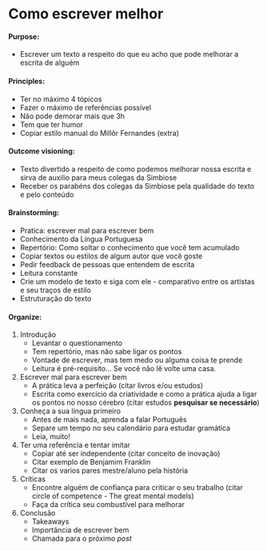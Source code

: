 # Como escrever melhor

#### Purpose:
- Escrever um texto a respeito do que eu acho que pode melhorar a escrita de alguém
  
#### Principles:
  - Ter no máximo 4 tópicos
  - Fazer o máximo de referências possível
  - Não pode demorar mais que 3h
  - Tem que ter humor
  - Copiar estilo manual do Millôr Fernandes (extra)
  
#### Outcome visioning:
 - Texto divertido a respeito de como podemos melhorar nossa escrita e sirva de auxilio para meus colegas da Simbiose
 - Receber os parabéns dos colegas da Simbiose pela qualidade do texto e pelo conteúdo
 
#### Brainstorming:
- Pratica: escrever mal para escrever bem
- Conhecimento da Língua Portuguesa
- Repertório: Como soltar o conhecimento que você tem acumulado 
- Copiar textos ou estilos de algum autor que você goste
- Pedir feedback de pessoas que entendem de escrita
- Leitura constante
- Crie um modelo de texto e siga com ele - comparativo entre os artistas e seu traços de estilo
- Estruturação do texto

#### Organize:
1. Introdução
     - Levantar o questionamento
     - Tem repertório, mas não sabe ligar os pontos
     - Vontade de escrever, mas tem medo ou alguma coisa te prende
     - Leitura é pré-requisito... Se você não lê volte uma casa.
1. Escrever mal para escrever bem
   - A prática leva a perfeição (citar livros e/ou estudos)
   - Escrita como exercício da criatividade e como a prática ajuda a ligar os pontos no nosso cérebro (citar estudos
   **pesquisar se necessário**)
1. Conheça a sua língua primeiro
   - Antes de mais nada, aprenda a falar Português
   - Separe um tempo no seu calendário para estudar gramática
   - Leia, muito!
1. Ter uma referência e tentar imitar
   - Copiar até ser independente (citar conceito de inovação)
   - Citar exemplo de Benjamim Franklin
   - Citar os varios pares mestre/aluno pela história
1. Críticas
   - Encontre alguém de confiança para criticar o seu trabalho (citar circle of competence - The great mental models)
   - Faça da crítica seu combustível para melhorar
1. Conclusão
   - Takeaways
   - Importância de escrever bem
   - Chamada para o próximo *post*
 